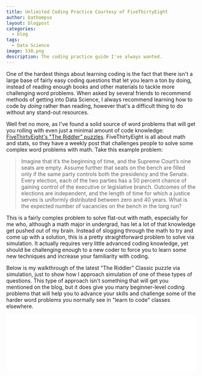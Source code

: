 ```yaml
---
title: Unlimited Coding Practice Courtesy of FiveThirtyEight
author: bathompso
layout: blogpost
categories:
  - blog
tags:
  - Data Science
image: 538.png
description: The coding practice guide I've always wanted.
---
```


One of the hardest things about learning coding is the fact that there isn't a large base of fairly easy coding questions that let you learn a ton by doing, instead of reading enough books and other materials to tackle more challenging word problems. When asked by several friends to recommend methods of getting into Data Science, I always recommend learning how to code by *doing* rather than reading, however that's a difficult thing to do without any stand-out resources.

Well fret no more, as I've found a solid source of word problems that will get you rolling with even just a minimal amount of code knowledge: [FiveThirtyEight's "The Riddler" puzzles](https://fivethirtyeight.com/tag/the-riddler/). FiveThirtyEight is all about math and stats, so they have a weekly post that challenges people to solve some complex word problems with math. Take this example problem:

> Imagine that it’s the beginning of time, and the Supreme Court’s nine seats are empty. Assume further that seats on the bench are filled only if the same party controls both the presidency and the Senate. Every election, each of the two parties has a 50 percent chance of gaining control of the executive or legislative branch. Outcomes of the elections are independent, and the length of time for which a justice serves is uniformly distributed between zero and 40 years. What is the expected number of vacancies on the bench in the long run?

This is a fairly complex problem to solve flat-out with math, especially for me who, although a math major in undergrad, has let a lot of that knowledge get pushed out of my brain. Instead of slogging through the math to try and come up with a solution, this is a pretty straightforward problem to solve via simulation. It actually requires very little advanced coding knowledge, yet should be challenging enough to a new coder to force you to learn some new techniques and increase your familiarity with coding.

Below is my walkthrough of the latest "The Riddler" Classic puzzle via simulation, just to show how I approach simulation of one of these types of questions. This type of approach isn't something that will get you mentioned on the blog, but it does give you many beginner-level coding problems that will help you to advance your skills and challenge some of the harder word problems you normally see in "learn to code" classes elsewhere.

<iframe id="jupyter" src="/jupyter/riddler_2017_05_09.html" width="100%"  frameborder="0" scrolling="no" onload="$('#jupyter').contents().find('.prompt').hide(); resizeIframe(this)"></iframe>
